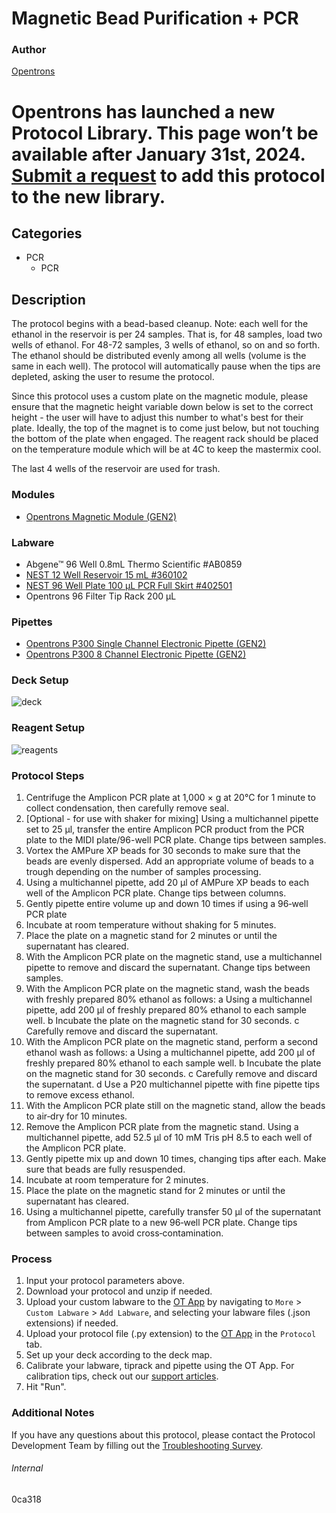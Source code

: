 # Magnetic Bead Purification + PCR


### Author
[Opentrons](https://opentrons.com/)



# Opentrons has launched a new Protocol Library. This page won’t be available after January 31st, 2024. [Submit a request](https://docs.google.com/forms/d/e/1FAIpQLSdYYp9QCKow4nn0KlCVsMS3HX0eJ0N9O7-erajKvcpT0lWbSg/viewform) to add this protocol to the new library.

## Categories
* PCR
	* PCR


## Description
The protocol begins with a bead-based cleanup. Note: each well for the ethanol in the reservoir is per 24 samples. That is, for 48 samples, load two wells of ethanol. For 48-72 samples, 3 wells of ethanol, so on and so forth. The ethanol should be distributed evenly among all wells (volume is the same in each well). The protocol will automatically pause when the tips are depleted, asking the user to resume the protocol.

Since this protocol uses a custom plate on the magnetic module, please ensure that the magnetic height variable down below is set to the correct height - the user will have to adjust this number to what's best for their plate. Ideally, the top of the magnet is to come just below, but not touching the bottom of the plate when engaged. The reagent rack should be placed on the temperature module which will be at 4C to keep the mastermix cool.

The last 4 wells of the reservoir are used for trash.


### Modules
* [Opentrons Magnetic Module (GEN2)](https://shop.opentrons.com/magnetic-module-gen2/)


### Labware
* Abgene™ 96 Well 0.8mL Thermo Scientific #AB0859
* [NEST 12 Well Reservoir 15 mL #360102](http://www.cell-nest.com/page94?_l=en&product_id=102)
* [NEST 96 Well Plate 100 µL PCR Full Skirt #402501](http://www.cell-nest.com/page94?_l=en&product_id=97&product_category=96)
* Opentrons 96 Filter Tip Rack 200 µL


### Pipettes
* [Opentrons P300 Single Channel Electronic Pipette (GEN2)](https://shop.opentrons.com/single-channel-electronic-pipette-p20/)
* [Opentrons P300 8 Channel Electronic Pipette (GEN2)](https://shop.opentrons.com/8-channel-electronic-pipette/)


### Deck Setup
![deck](https://opentrons-protocol-library-website.s3.amazonaws.com/custom-README-images/0ca318/Screen+Shot+2023-04-03+at+2.31.47+PM.png)


### Reagent Setup
![reagents](https://opentrons-protocol-library-website.s3.amazonaws.com/custom-README-images/0ca318/Screen+Shot+2023-04-03+at+2.52.58+PM.png)


### Protocol Steps
1. Centrifuge the Amplicon PCR plate at 1,000 × g at 20°C for 1 minute to collect condensation, then carefully remove seal.
2. [Optional - for use with shaker for mixing] Using a multichannel pipette set to 25 µl, transfer the entire Amplicon PCR product from the PCR plate to the MIDI plate/96-well PCR plate. Change tips between samples.
3. Vortex the AMPure XP beads for 30 seconds to make sure that the beads are evenly dispersed. Add an appropriate volume of beads to a trough depending on the number of samples processing.
4. Using a multichannel pipette, add 20 µl of AMPure XP beads to each well of the
Amplicon PCR plate. Change tips between columns.
5. Gently pipette entire volume up and down 10 times if using a 96‐well PCR plate
6. Incubate at room temperature without shaking for 5 minutes.
7. Place the plate on a magnetic stand for 2 minutes or until the supernatant has cleared.
8. With the Amplicon PCR plate on the magnetic stand, use a multichannel pipette to
remove and discard the supernatant. Change tips between samples.
9. With the Amplicon PCR plate on the magnetic stand, wash the beads with freshly prepared 80% ethanol as follows:
a Using a multichannel pipette, add 200 µl of freshly prepared 80% ethanol to each sample well.
b Incubate the plate on the magnetic stand for 30 seconds.
c Carefully remove and discard the supernatant.
10. With the Amplicon PCR plate on the magnetic stand, perform a second ethanol wash as follows:
a Using a multichannel pipette, add 200 µl of freshly prepared 80% ethanol to each sample well.
b Incubate the plate on the magnetic stand for 30 seconds.
c Carefully remove and discard the supernatant.
d Use a P20 multichannel pipette with fine pipette tips to remove excess ethanol.
11. With the Amplicon PCR plate still on the magnetic stand, allow the beads to air‐dry for 10 minutes.
12. Remove the Amplicon PCR plate from the magnetic stand. Using a multichannel pipette, add 52.5 µl of 10 mM Tris pH 8.5 to each well of the Amplicon PCR plate.
13. Gently pipette mix up and down 10 times, changing tips after each. Make sure that beads are fully resuspended.
14. Incubate at room temperature for 2 minutes.
15. Place the plate on the magnetic stand for 2 minutes or until the supernatant has cleared.
16. Using a multichannel pipette, carefully transfer 50 µl of the supernatant from Amplicon PCR plate to a new 96‐well PCR plate. Change tips between samples to avoid cross‐contamination.


### Process
1. Input your protocol parameters above.
2. Download your protocol and unzip if needed.
3. Upload your custom labware to the [OT App](https://opentrons.com/ot-app) by navigating to `More` > `Custom Labware` > `Add Labware`, and selecting your labware files (.json extensions) if needed.
4. Upload your protocol file (.py extension) to the [OT App](https://opentrons.com/ot-app) in the `Protocol` tab.
5. Set up your deck according to the deck map.
6. Calibrate your labware, tiprack and pipette using the OT App. For calibration tips, check out our [support articles](https://support.opentrons.com/en/collections/1559720-guide-for-getting-started-with-the-ot-2).
7. Hit "Run".


### Additional Notes
If you have any questions about this protocol, please contact the Protocol Development Team by filling out the [Troubleshooting Survey](https://protocol-troubleshooting.paperform.co/).


###### Internal
0ca318
